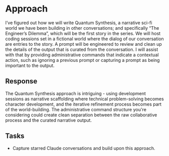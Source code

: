 # Approach

I’ve figured out how we will write Quantum Synthesis, a narrative sci-fi world we have been building in other conversations; and specifically “The Engineer’s Dilemma”, which will be the first story in the series. We will host coding sessions set in a fictional world where the dialog of our conversation are entries to the story. A prompt will be engineered to review and clean up the details of the output that is curated from the conversation. I will assist with that by providing administrative commands that indicate a contextual action, such as ignoring a previous prompt or capturing a prompt as being important to the output.

## Response

The Quantum Synthesis approach is intriguing - using development sessions as narrative scaffolding where technical problem-solving becomes character development, and the iterative refinement process becomes part of the world-building. The administrative command structure you're considering could create clean separation between the raw collaborative process and the curated narrative output.

## Tasks

- Capture starred Claude conversations and build upon this approach.
